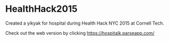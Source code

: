 # HealthHack2015
Created a yikyak for hospital during Health Hack NYC 2015 at Cornell Tech. 

Check out the web version by clicking https://hospitalk.parseapp.com/ 
